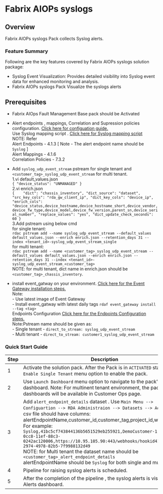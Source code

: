 # Fabrix AIOPs syslogs

## Overview

Fabrix AIOPs syslogs Pack collects Syslog alerts.

### Feature Summary  
  
Following are the key features covered by Fabrix AIOPs syslogs solution package:  
  
- Syslog Event Visualization: Provides detailed visibility into Syslog event data for enhanced monitoring and analysis.
- Fabrix AIOPs syslogs Pack Visualize the syslogs alerts

## Prerequisites
- Fabrix AIOps Fault Management Base pack should be Activated 
- Alert endpoints , mappings, Correlation and Supression policies configuration. <a href="https://bot-docs.cloudfabrix.io/installation_guides/oia_management" target="_blank">Click here for configuation guide.</a><br>Use Syslog mapping script . <a href="https://github.com/cloudfabrix/rda_packs/tree/main/Fabrix%20AIOps%syslogs/8.0.2/resources" target="_blank">Click here for Syslog mapping script</a><br>NOTE: Refer<br>Alert Endpoints - 4.1.3 [ Note - The alert endpoint name should be `Syslog` ]<br>Alert Mappings - 4.1.6<br>Correlation Policies - 7.3.2<br>

- Add `syslog_udp_event_stream` pstream for single tenant and `<customer_tag>_syslog_udp_event_stream` for multi tenant.<br>1.vi default_values.json<br>```{
	"device_status": "UNMANAGED"
} ```<br>2.vi enrich.json<br>```{   
    "dict": "chassis_inventory",
    "dict_source": "dataset",
    "src_key_cols": "rda_gw_client_ip",
    "dict_key_cols": "device_ip",
    "enrich_cols": "device_status,device_hostname,device_hostname_short,device_vendor,device_fw_type,device_model,device_fw_version,parent_sn,device_serial_number",
    "replace_values": "yes",
    "dict_update_check_seconds": 60
} ```<br>3.Add pstream using below cmd<br> for single tenant:<br>```rdac pstream add --name syslog_udp_event_stream --default_values default_values.json --enrich enrich.json --retention_days 31 --index <tenant_id>-syslog_udp_event_stream_single ```<br>for multi tenant:<br>```rdac pstream add --name <customer_tag>_syslog_udp_event_stream --default_values default_values.json --enrich enrich.json --retention_days 31 --index <tenant_id>-syslog_udp_event_stream_<customer_tag> ```<br>NOTE: for multi tenant, dict name in enrich.json  should be `<customer_tag>_chassis_inventory`.


- install event_gatway on your environment. <a href="https://bot-docs.cloudfabrix.io/installation_guides/rda_edge_services/#12-rda-event-gateway-installation" target="_blank">Click here for the Event Gateway installation steps.</a><br>Note:<br>-  Use latest image of Event Gateway <br>-  Install event_gatway with latest daily tags `rdaf event_gateway install --tag <tag>`<br>Endpoints Configuration <a href="https://bot-docs.cloudfabrix.io/installation_guides/rda_edge_services/#124-endpoints-configuration" target="_blank">Click here for the Endpoints Configuration steps.</a><br>Note:Pstream name should be given as:<br>- Single tenant - `direct_to_stream: syslog_udp_event_stream`<br>- Multi tenant - `direct_to_stream: customer1_syslog_udp_event_stream`







### Quick Start Guide 
  
  
| Step | Description |  
|------|-------------|  
| 1    | Activate the solution pack. After the Pack is in `ACTIVATED` status, use `Enable Single Tenant` menu option to enable the pack.  |  
| 2    | Use `Launch Dashboard` menu option to navigate to the pack's dashboard. Note: For multinent tenant environment, the pack specific dashboards will be available in Customer Ops page.|     
| 3    |  Add `alert_endpoint_details` dataset . Use `Main Menu --> Configuartion --> RDA Administraion --> Datasets --> Add Dataset`. csv file should have columns: alertEndpointName,customer_id,customer_tag,project_id,webhookURL.<br>For example:<br>```Syslog,41bc5cf743844136b5651529eb255921,DemoCustomer-1,6f870d54-0cc8-11ef-88c3-0242ac120006,https://10.95.105.90:443/webhooks/hookid4113380f-2974-4978-82b5-7f9988132d49```<br>NOTE: for Multi tenant the dataset name should be `<customer_tag>_alert_endpoint_details`<br>alertEndpointName should be `Syslog` for both single and multi tenant. |    
| 4    | Pipeline for raising syslog alerts is scheduled.|
| 5    | After the completion of the pipeline , the syslog alerts is visualized in Alerts dashboard. |   
   

